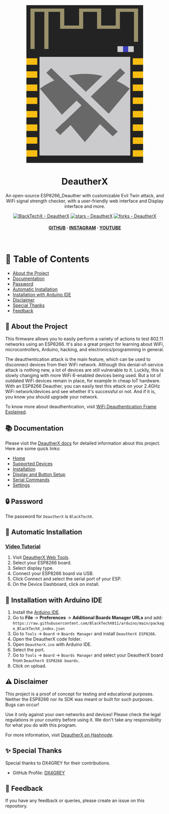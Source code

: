 <div align="center">

  <img src="https://raw.githubusercontent.com/BlackTechX011/DeautherX/DeautherX_V1/img/DeautherX.png" alt="DeautherX" width="370" height="500" />
  <h1>DeautherX</h1>

  <p>
    An open-source ESP8266_Deauther with customizable Evil Twin attack, and WiFi signal strength checker, with a user-friendly web interface and Display interface and more.
  </p>

  <!-- Badges -->
  <p>
    <a href="https://github.com/BlackTechX011/DeautherX" title="Go to GitHub repo"><img src="https://img.shields.io/static/v1?label=BlackTechX&message=DeautherX&color=blue&logo=github" alt="BlackTechX - DeautherX"></a>
    <a href="https://github.com/BlackTechX011/DeautherX"><img src="https://img.shields.io/github/stars/BlackTechX011/DeautherX?style=social" alt="stars - DeautherX"></a>
    <a href="https://github.com/BlackTechX011/DeautherX"><img src="https://img.shields.io/github/forks/BlackTechX011/DeautherX?style=social" alt="forks - DeautherX"></a>
  </p>

  <h4>
    <a href="https://www.GitHub.com/BlackTechX011/">GITHUB</a>
    <span> · </span>
    <a href="https://www.instagram.com/BlackTechX011/">INSTAGRAM</a>
    <span> · </span>
    <a href="https://www.youtube.com/@BlackTechX_">YOUTUBE</a>
  </h4>
</div>

<br />

<!-- Table of Contents -->
# :notebook_with_decorative_cover: Table of Contents

- [About the Project](#star2-about-the-project)
- [Documentation](#books-documentation)
- [Password](#lock-password)
- [Automatic Installation](#rocket-automatic-installation)
- [Installation with Arduino IDE](#wrench-installation-with-arduino-ide)
- [Disclaimer](#warning-disclaimer)
- [Special Thanks](#sparkles-special-thanks)
- [Feedback](#wave-feedback)

<!-- About the Project -->
## :star2: About the Project

This firmware allows you to easily perform a variety of actions to test 802.11 networks using an ESP8266. It's also a great project for learning about WiFi, microcontrollers, Arduino, hacking, and electronics/programming in general.

The deauthentication attack is the main feature, which can be used to disconnect devices from their WiFi network.
Although this denial-of-service attack is nothing new, a lot of devices are still vulnerable to it. Luckily, this is slowly changing with more WiFi 6-enabled devices being used. But a lot of outdated WiFi devices remain in place, for example in cheap IoT hardware. With an ESP8266 Deauther, you can easily test this attack on your 2.4GHz WiFi network/devices and see whether it's successful or not. And if it is, you know you should upgrade your network.

To know more about deauthentication, visit [WiFi Deauthentication Frame Explained](https://blog-blacktechx.hashnode.dev/wifi-deauthentication-frame-explained).

<!-- Documentation -->
## :books: Documentation

Please visit the [DeautherX docs](https://blacktechx011.github.io/DeautherX_Docs/) for detailed information about this project. Here are some quick links:
- [Home](https://blacktechx011.github.io/DeautherX_Docs/)
- [Supported Devices](https://blacktechx011.github.io/DeautherX_Docs/supported-devices)
- [Installation](https://blacktechx011.github.io/DeautherX_Docs/Installation)
- [Display and Button Setup](https://blacktechx011.github.io/DeautherX_Docs/Display-and-button-Setup)
- [Serial Commands](https://blacktechx011.github.io/DeautherX_Docs/serial-commands)
- [Settings](https://blacktechx011.github.io/DeautherX_Docs/Settings)

<!-- Password -->
## :lock: Password

The password for `DeautherX` is `BlackTechX`.

<!-- Automatic Installation -->
## :rocket: Automatic Installation

### [Video Tutorial](https://www.youtube.com/watch?v=qQUHb2XycNw)

1. Visit [DeautherX Web Tools](https://blacktechx011.github.io/DeautherX_Web_Tools/).
2. Select your ESP8266 board.
3. Select display type.
4. Connect your ESP8266 board via USB.
5. Click Connect and select the serial port of your ESP.
6. On the Device Dashboard, click on install.

<!-- Installation with Arduino IDE -->
## :wrench: Installation with Arduino IDE

1. Install the [Arduino IDE](https://www.arduino.cc/en/Main/Software).
2. Go to **File** -> **Preferences** -> **Additional Boards Manager URLs** and add:  
   `https://raw.githubusercontent.com/BlackTechX011/arduino/main/package_BlackTechX_index.json`
3. Go to `Tools` -> `Board` -> `Boards Manager` and install `DeautherX ESP8266`.
4. Open the DeautherX code folder.
5. Open `DeautherX.ino` with Arduino IDE.
6. Select the port.
7. Go to `Tools` -> `Board` -> `Boards Manager` and select your DeautherX board from `DeautherX ESP8266 boards`.
8. Click on upload.

<!-- Disclaimer -->
## :warning: Disclaimer

This project is a proof of concept for testing and educational purposes.
Neither the ESP8266 nor its SDK was meant or built for such purposes. Bugs can occur!

Use it only against your own networks and devices!
Please check the legal regulations in your country before using it.
We don't take any responsibility for what you do with this program.

For more information, visit [DeautherX on Hashnode](https://blog-blacktechx.hashnode.dev/deautherx).

<!-- Special Thanks -->
## :sparkles: Special Thanks

Special thanks to DX4GREY for their contributions.
- GitHub Profile: [DX4GREY](https://github.com/DX4GREY/)

<!-- Feedback -->
## :wave: Feedback

If you have any feedback or queries, please create an issue on this repository.
